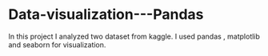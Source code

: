 # Data-visualization---Pandas
In this project I analyzed two dataset from kaggle. I used pandas , matplotlib and seaborn for visualization.    

